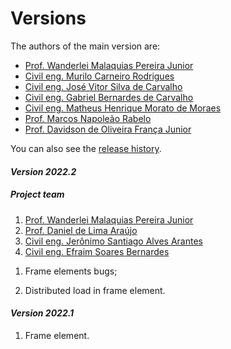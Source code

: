 <h1>Versions</h1>

<p align="justify">The authors of the main version are:</p>

<ul>
  <li><a href="http://lattes.cnpq.br/2268506213083114" target="_blank">Prof. Wanderlei Malaquias Pereira Junior</a></li>
  <li><a href="http://lattes.cnpq.br/6429652195589650" target="_blank">Civil eng. Murilo Carneiro Rodrigues</a></li>
  <li><a href="http://lattes.cnpq.br/2749614068229103" target="_blank">Civil eng. José Vitor Silva de Carvalho</a></li>
  <li><a href="http://lattes.cnpq.br/3425218766628116" target="_blank">Civil eng. Gabriel Bernardes de Carvalho</a></li>
  <li><a href="http://lattes.cnpq.br/8465474056220474" target="_blank">Civil eng. Matheus Henrique Morato de Moraes</a></li>
  <li><a href="http://lattes.cnpq.br/0067281135180613" target="_blank">Prof. Marcos Napoleão Rabelo</a></li>
  <li><a href="http://lattes.cnpq.br/6573703999085753" target="_blank">Prof. Davidson de Oliveira França Junior</a></li>
</ul>   

<p align="justify">You can also see the <a href="https://pypi.org/project/FINITO-TOOLBOX/#history" target="_blank">release history</a>.</p>

<h4><i>Version 2022.2</i></h4>

<h5>Project team</h5>

<ol>
    <li><a href="http://lattes.cnpq.br/2268506213083114" target="_blank">Prof. Wanderlei Malaquias Pereira Junior</a></li>
    <li><a href="http://lattes.cnpq.br/8801080897723883" target="_blank">Prof. Daniel de Lima Araújo</a></li>
    <li><a href="http://lattes.cnpq.br/9338133936544461" target="_blank">Civil eng. Jerônimo Santiago Alves Arantes</a></li>
    <li><a href="http://lattes.cnpq.br/0848471235975975" target="_blank">Civil eng. Efraim Soares Bernardes</a></li>
</ol> 

<ol>
  <li><p align="justify">Frame elements bugs;</p></li>
  <li><p align="justify">Distributed load in frame element.</p></li>
</ol> 

<h4><i>Version 2022.1</i></h4>

<ol>
  <li><p align="justify">Frame element.</p></li>
</ol> 